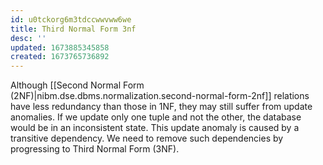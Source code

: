 ```yaml
---
id: u0tckorg6m3tdccwwvww6we
title: Third Normal Form 3nf
desc: ''
updated: 1673885345858
created: 1673765736892
---
```


Although [[Second Normal Form (2NF)|nibm.dse.dbms.normalization.second-normal-form-2nf]] relations have less redundancy than those in 1NF, they may still suffer from update anomalies. If we update only one tuple and not the other, the database would be in an inconsistent state. This update anomaly is caused by a transitive dependency. We need to remove such dependencies by progressing to Third Normal Form (3NF).
